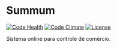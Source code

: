 Summum
=======

[![Code Health](https://landscape.io/github/Gustavosdo/summum/master/landscape.svg?style=flat)](https://landscape.io/github/Gustavosdo/summum/master)
[![Code Climate](https://codeclimate.com/github/Gustavosdo/summum/badges/gpa.svg)](https://codeclimate.com/github/Gustavosdo/summum)
[![License](https://img.shields.io/badge/license-CC%20BY--NC%203.0-yellowgreen.svg)](http://creativecommons.org/licenses/by-nc/3.0/)

Sistema online para controle de comércio.